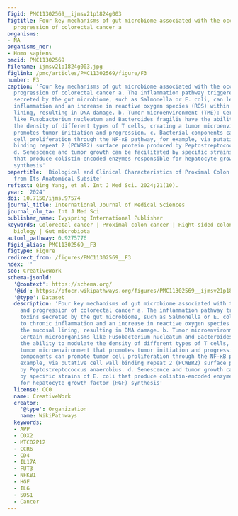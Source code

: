 ```yaml
---
figid: PMC11302569__ijmsv21p1824g003
figtitle: Four key mechanisms of gut microbiome associated with the occurrence and
  progression of colorectal cancer a
organisms:
- NA
organisms_ner:
- Homo sapiens
pmcid: PMC11302569
filename: ijmsv21p1824g003.jpg
figlink: /pmc/articles/PMC11302569/figure/F3
number: F3
caption: 'Four key mechanisms of gut microbiome associated with the occurrence and
  progression of colorectal cancer a. The inflammation pathway triggered by toxins
  secreted by the gut microbiome, such as Salmonella or E. coli, can lead to chronic
  inflammation and an increase in reactive oxygen species (ROS) within the mucosal
  lining, resulting in DNA damage. b. Tumor microenvironment (TME): Certain microorganisms
  like Fusobacterium nucleatum and Bacteroides fragilis have the ability to modulate
  the density of different types of T cells, creating a tumor microenvironment that
  promotes tumor initiation and progression. c. Bacterial components can promote tumor
  cell proliferation through the NF-κB pathway, for example, via putative cell wall
  binding repeat 2 (PCWBR2) surface protein produced by Peptostreptococcus anaerobius.
  d. Senescence and tumor growth can be facilitated by specific strains of E. coli
  that produce colistin-encoded enzymes responsible for hepatocyte growth factor (HGF)
  synthesis'
papertitle: 'Biological and Clinical Characteristics of Proximal Colon Cancer: Far
  from Its Anatomical Subsite'
reftext: Qing Yang, et al. Int J Med Sci. 2024;21(10).
year: '2024'
doi: 10.7150/ijms.97574
journal_title: International Journal of Medical Sciences
journal_nlm_ta: Int J Med Sci
publisher_name: Ivyspring International Publisher
keywords: Colorectal cancer | Proximal colon cancer | Right-sided colon cancer | Tumor
  biology | Gut microbiota
automl_pathway: 0.9275776
figid_alias: PMC11302569__F3
figtype: Figure
redirect_from: /figures/PMC11302569__F3
ndex: ''
seo: CreativeWork
schema-jsonld:
  '@context': https://schema.org/
  '@id': https://pfocr.wikipathways.org/figures/PMC11302569__ijmsv21p1824g003.html
  '@type': Dataset
  description: 'Four key mechanisms of gut microbiome associated with the occurrence
    and progression of colorectal cancer a. The inflammation pathway triggered by
    toxins secreted by the gut microbiome, such as Salmonella or E. coli, can lead
    to chronic inflammation and an increase in reactive oxygen species (ROS) within
    the mucosal lining, resulting in DNA damage. b. Tumor microenvironment (TME):
    Certain microorganisms like Fusobacterium nucleatum and Bacteroides fragilis have
    the ability to modulate the density of different types of T cells, creating a
    tumor microenvironment that promotes tumor initiation and progression. c. Bacterial
    components can promote tumor cell proliferation through the NF-κB pathway, for
    example, via putative cell wall binding repeat 2 (PCWBR2) surface protein produced
    by Peptostreptococcus anaerobius. d. Senescence and tumor growth can be facilitated
    by specific strains of E. coli that produce colistin-encoded enzymes responsible
    for hepatocyte growth factor (HGF) synthesis'
  license: CC0
  name: CreativeWork
  creator:
    '@type': Organization
    name: WikiPathways
  keywords:
  - APP
  - COX2
  - MTCO2P12
  - CCR6
  - CD4
  - IL17A
  - FUT3
  - NFKB1
  - HGF
  - IL6
  - SOS1
  - Cancer
---
```


